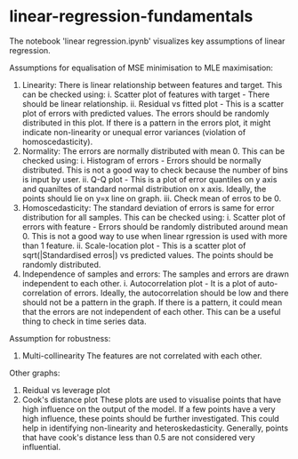 # linear-regression-fundamentals

The notebook 'linear regression.ipynb' visualizes key assumptions of linear regression.

Assumptions for equalisation of MSE minimisation to MLE maximisation:

1. Linearity:
    There is linear relationship between features and target. This can be checked using:
    i. Scatter plot of features with target - There should be linear relationship. 
    ii. Residual vs fitted plot - This is a scatter plot of errors with predicted values. The errors should be randomly distributed in this plot. If there is a pattern in the errors plot, it might indicate non-linearity or unequal error variances (violation of homoscedasticity).
2. Normality:
    The errors are normally distributed with mean 0. This can be checked using:
    i. Histogram of errors - Errors should be normally distributed. This is not a good way to check because the number of bins is input by user.
    ii. Q-Q plot - This is a plot of error quantiles on y axis and quaniltes of standard normal distribution on x axis. Ideally, the points should lie on y=x line on graph.
    iii. Check mean of erros to be 0.
3. Homoscedasticity:
    The standard deviation of errors is same for error distribution for all samples. This can be checked using:
    i. Scatter plot of errors with feature - Errors should be randomly distributed around mean 0. This is not a good way to use when linear rgression is used with more than 1 feature.
    ii. Scale-location plot - This is a scatter plot of sqrt(|Standardised erros|) vs predicted values. The points should be randomly distributed.
4. Independence of samples and errors:
    The samples and errors are drawn independent to each other.
    i. Autocorrelation plot - It is a plot of auto-correlation of errors. Ideally, the autocorrelation should be low and there should not be a pattern in the graph. If there is a pattern, it could mean that the errors are not independent of each other. This can be a useful thing to check in time series data.

Assumption for robustness:
1. Multi-collinearity
    The features are not correlated with each other.


Other graphs:
1. Reidual vs leverage plot
2. Cook's distance plot
These plots are used to visualise points that have high influence on the output of the model. If a few points have a very high influence, these points should be further investigated. This could help in identifying non-linearity and heteroskedasticity. Generally, points that have cook's distance less than 0.5 are not considered very influential.
